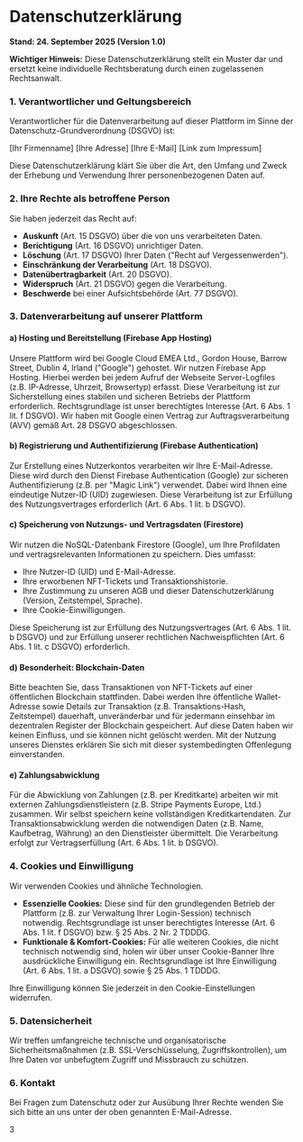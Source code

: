 # Datenschutzerklärung

**Stand: 24. September 2025 (Version 1.0)**

**Wichtiger Hinweis:** Diese Datenschutzerklärung stellt ein Muster dar und ersetzt keine individuelle Rechtsberatung durch einen zugelassenen Rechtsanwalt.

### 1. Verantwortlicher und Geltungsbereich

Verantwortlicher für die Datenverarbeitung auf dieser Plattform im Sinne der Datenschutz-Grundverordnung (DSGVO) ist:

[Ihr Firmenname]
[Ihre Adresse]
[Ihre E-Mail]
[Link zum Impressum]

Diese Datenschutzerklärung klärt Sie über die Art, den Umfang und Zweck der Erhebung und Verwendung Ihrer personenbezogenen Daten auf.

### 2. Ihre Rechte als betroffene Person

Sie haben jederzeit das Recht auf:

- **Auskunft** (Art. 15 DSGVO) über die von uns verarbeiteten Daten.
- **Berichtigung** (Art. 16 DSGVO) unrichtiger Daten.
- **Löschung** (Art. 17 DSGVO) Ihrer Daten ("Recht auf Vergessenwerden").
- **Einschränkung der Verarbeitung** (Art. 18 DSGVO).
- **Datenübertragbarkeit** (Art. 20 DSGVO).
- **Widerspruch** (Art. 21 DSGVO) gegen die Verarbeitung.
- **Beschwerde** bei einer Aufsichtsbehörde (Art. 77 DSGVO).

### 3. Datenverarbeitung auf unserer Plattform

#### a) Hosting und Bereitstellung (Firebase App Hosting)

Unsere Plattform wird bei Google Cloud EMEA Ltd., Gordon House, Barrow Street, Dublin 4, Irland ("Google") gehostet. Wir nutzen Firebase App Hosting. Hierbei werden bei jedem Aufruf der Webseite Server-Logfiles (z.B. IP-Adresse, Uhrzeit, Browsertyp) erfasst. Diese Verarbeitung ist zur Sicherstellung eines stabilen und sicheren Betriebs der Plattform erforderlich. Rechtsgrundlage ist unser berechtigtes Interesse (Art. 6 Abs. 1 lit. f DSGVO). Wir haben mit Google einen Vertrag zur Auftragsverarbeitung (AVV) gemäß Art. 28 DSGVO abgeschlossen.

#### b) Registrierung und Authentifizierung (Firebase Authentication)

Zur Erstellung eines Nutzerkontos verarbeiten wir Ihre E-Mail-Adresse. Diese wird durch den Dienst Firebase Authentication (Google) zur sicheren Authentifizierung (z.B. per "Magic Link") verwendet. Dabei wird Ihnen eine eindeutige Nutzer-ID (UID) zugewiesen. Diese Verarbeitung ist zur Erfüllung des Nutzungsvertrages erforderlich (Art. 6 Abs. 1 lit. b DSGVO).

#### c) Speicherung von Nutzungs- und Vertragsdaten (Firestore)

Wir nutzen die NoSQL-Datenbank Firestore (Google), um Ihre Profildaten und vertragsrelevanten Informationen zu speichern. Dies umfasst:

- Ihre Nutzer-ID (UID) und E-Mail-Adresse.
- Ihre erworbenen NFT-Tickets und Transaktionshistorie.
- Ihre Zustimmung zu unseren AGB und dieser Datenschutzerklärung (Version, Zeitstempel, Sprache).
- Ihre Cookie-Einwilligungen.

Diese Speicherung ist zur Erfüllung des Nutzungsvertrages (Art. 6 Abs. 1 lit. b DSGVO) und zur Erfüllung unserer rechtlichen Nachweispflichten (Art. 6 Abs. 1 lit. c DSGVO) erforderlich.

#### d) Besonderheit: Blockchain-Daten

Bitte beachten Sie, dass Transaktionen von NFT-Tickets auf einer öffentlichen Blockchain stattfinden. Dabei werden Ihre öffentliche Wallet-Adresse sowie Details zur Transaktion (z.B. Transaktions-Hash, Zeitstempel) dauerhaft, unveränderbar und für jedermann einsehbar im dezentralen Register der Blockchain gespeichert. Auf diese Daten haben wir keinen Einfluss, und sie können nicht gelöscht werden. Mit der Nutzung unseres Dienstes erklären Sie sich mit dieser systembedingten Offenlegung einverstanden.

#### e) Zahlungsabwicklung

Für die Abwicklung von Zahlungen (z.B. per Kreditkarte) arbeiten wir mit externen Zahlungsdienstleistern (z.B. Stripe Payments Europe, Ltd.) zusammen. Wir selbst speichern keine vollständigen Kreditkartendaten. Zur Transaktionsabwicklung werden die notwendigen Daten (z.B. Name, Kaufbetrag, Währung) an den Dienstleister übermittelt. Die Verarbeitung erfolgt zur Vertragserfüllung (Art. 6 Abs. 1 lit. b DSGVO).

### 4. Cookies und Einwilligung

Wir verwenden Cookies und ähnliche Technologien.

- **Essenzielle Cookies:** Diese sind für den grundlegenden Betrieb der Plattform (z.B. zur Verwaltung Ihrer Login-Session) technisch notwendig. Rechtsgrundlage ist unser berechtigtes Interesse (Art. 6 Abs. 1 lit. f DSGVO) bzw. § 25 Abs. 2 Nr. 2 TDDDG.
- **Funktionale & Komfort-Cookies:** Für alle weiteren Cookies, die nicht technisch notwendig sind, holen wir über unser Cookie-Banner Ihre ausdrückliche Einwilligung ein. Rechtsgrundlage ist Ihre Einwilligung (Art. 6 Abs. 1 lit. a DSGVO) sowie § 25 Abs. 1 TDDDG.

Ihre Einwilligung können Sie jederzeit in den Cookie-Einstellungen widerrufen.

### 5. Datensicherheit

Wir treffen umfangreiche technische und organisatorische Sicherheitsmaßnahmen (z.B. SSL-Verschlüsselung, Zugriffskontrollen), um Ihre Daten vor unbefugtem Zugriff und Missbrauch zu schützen.

### 6. Kontakt

Bei Fragen zum Datenschutz oder zur Ausübung Ihrer Rechte wenden Sie sich bitte an uns unter der oben genannten E-Mail-Adresse.

3

